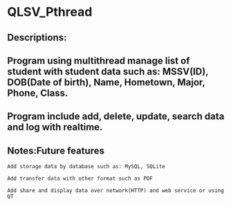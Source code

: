 # QLSV_Pthread                                         
## Descriptions:
## Program using multithread manage list of student with student data such as: MSSV(ID), DOB(Date of birth), Name, Hometown, Major, Phone, Class.
## Program include add, delete, update, search data and log with realtime.

## Notes:Future features
```
Add storage data by database such as: MySQL, SQLite
```
```
Add transfer data with other format such as PDF
```
```
Add share and display data over network(HTTP) and web service or using QT
```

